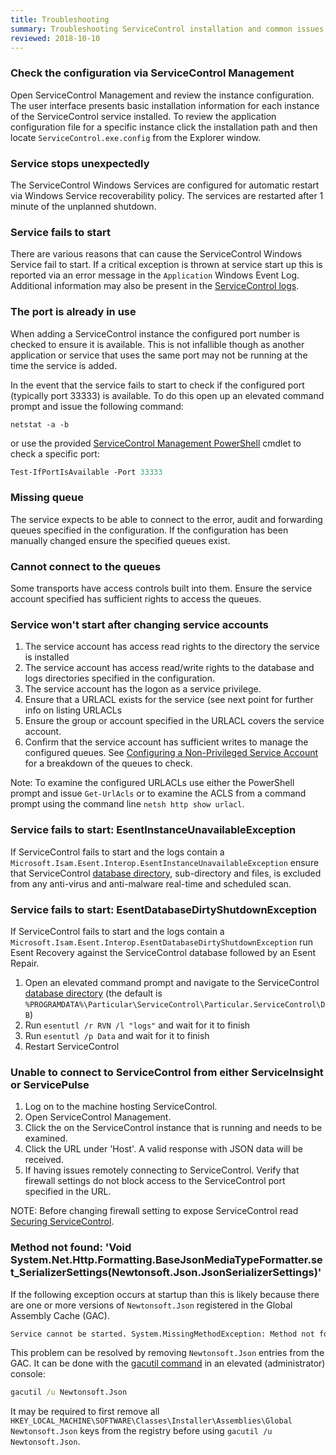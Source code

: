 ```yaml
---
title: Troubleshooting
summary: Troubleshooting ServiceControl installation and common issues
reviewed: 2018-10-10
---
```


### Check the configuration via ServiceControl Management

Open ServiceControl Management and review the instance configuration. The user interface presents basic installation information for each instance of the ServiceControl service installed. To review the application configuration file for a specific instance click the installation path and then locate `ServiceControl.exe.config` from the Explorer window.

### Service stops unexpectedly

The ServiceControl Windows Services are configured for automatic restart via Windows Service recoverability policy. The services are restarted after 1 minute of the unplanned shutdown.

### Service fails to start

There are various reasons that can cause the ServiceControl Windows Service fail to start. If a critical exception is thrown at service start up this is reported via an error message in the `Application` Windows Event Log. Additional information may also be present in the [ServiceControl logs](logging.md).

### The port is already in use

When adding a ServiceControl instance the configured port number is checked to ensure it is available. This is not infallible though as another application or service that uses the same port may not be running at the time the service is added.

In the event that the service fails to start to check if the configured port (typically port 33333) is available. To do this open up an elevated command prompt and issue the following command:

```dos
netstat -a -b
```
or use the provided [ServiceControl Management PowerShell](/servicecontrol/powershell.md) cmdlet to check a specific port:

```ps
Test-IfPortIsAvailable -Port 33333
```

### Missing queue

The service expects to be able to connect to the error, audit and forwarding queues specified in the configuration. If the configuration has been manually changed ensure the specified queues exist.

### Cannot connect to the queues

Some transports have access controls built into them. Ensure the service account specified has sufficient rights to access the queues.

### Service won't start after changing service accounts

 1. The service account has access read rights to the directory the service is installed
 1. The service account has access read/write rights to the database and logs directories specified in the configuration.
 1. The service account has the logon as a service privilege.
 1. Ensure that a URLACL exists for the service (see next point for further info on listing URLACLs
 1. Ensure the group or account specified in the URLACL covers the service account.
 1. Confirm that the service account has sufficient writes to manage the configured queues. See [Configuring a Non-Privileged Service Account](configure-non-privileged-service-account.md) for a breakdown of the queues to check.

Note: To examine the configured URLACLs use either the PowerShell prompt and issue `Get-UrlAcls` or to examine the ACLS from a command prompt using the command line `netsh http show urlacl`.

### Service fails to start: EsentInstanceUnavailableException

If ServiceControl fails to start and the logs contain a `Microsoft.Isam.Esent.Interop.EsentInstanceUnavailableException` ensure that ServiceControl [database directory](configure-ravendb-location.md), sub-directory and files, is excluded from any anti-virus and anti-malware real-time and scheduled scan.

### Service fails to start: EsentDatabaseDirtyShutdownException

If ServiceControl fails to start and the logs contain a `Microsoft.Isam.Esent.Interop.EsentDatabaseDirtyShutdownException` run Esent Recovery against the ServiceControl database followed by an Esent Repair.

 1. Open an elevated command prompt and navigate to the ServiceControl [database directory](configure-ravendb-location.md) (the default is `%PROGRAMDATA%\Particular\ServiceControl\Particular.ServiceControl\DB`)
 1. Run `esentutl /r RVN /l "logs"` and wait for it to finish
 1. Run `esentutl /p Data` and wait for it to finish
 1. Restart ServiceControl

### Unable to connect to ServiceControl from either ServiceInsight or ServicePulse

 1. Log on to the machine hosting ServiceControl.
 1. Open ServiceControl Management.
 1. Click the on the ServiceControl instance that is running and needs to be examined.
 1. Click the URL under 'Host'. A valid response with JSON data will be received.
 1. If having issues remotely connecting to ServiceControl. Verify that firewall settings do not block access to the ServiceControl port specified in the URL.

NOTE: Before changing firewall setting to expose ServiceControl read [Securing ServiceControl](securing-servicecontrol.md).

### Method not found: 'Void System.Net.Http.Formatting.BaseJsonMediaTypeFormatter.set_SerializerSettings(Newtonsoft.Json.JsonSerializerSettings)'

If the following exception occurs at startup than this is likely because there are one or more versions of `Newtonsoft.Json` registered in the Global Assembly Cache (GAC).

```txt
Service cannot be started. System.MissingMethodException: Method not found: 'Void System.Net.Http.Formatting.BaseJsonMediaTypeFormatter.set_SerializerSettings(Newtonsoft.Json.JsonSerializerSettings)'.
```

This problem can be resolved by removing `Newtonsoft.Json` entries from the GAC. It can be done with the [gacutil command](https://docs.microsoft.com/en-us/dotnet/framework/tools/gacutil-exe-gac-tool) in an elevated (administrator) console:

```cmd
gacutil /u Newtonsoft.Json
```

It may be required to first remove all `HKEY_LOCAL_MACHINE\SOFTWARE\Classes\Installer\Assemblies\Global Newtonsoft.Json` keys from the registry before using `gacutil /u Newtonsoft.Json`.
